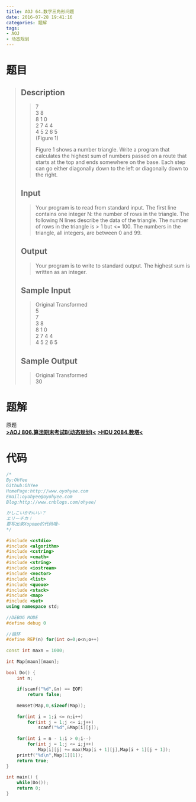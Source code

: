 ```yaml
---
title: AOJ 64.数字三角形问题
date: 2016-07-28 19:41:16
categories: 题解
tags:
- AOJ
- 动态规划
---
```

# 题目
> 
> ## Description  
>>   
>> 7  
>> 3 8  
>> 8 1 0  
>> 2 7 4 4  
>> 4 5 2 6 5  
>> (Figure 1)  
>>   
>> Figure 1 shows a number triangle. Write a program that calculates the highest sum of numbers passed on a route that starts at the top and ends somewhere on the base. Each step can go either diagonally down to the left or diagonally down to the right.   
>>   
>> <!--more-->  
> 
> ## Input  
>> Your program is to read from standard input. The first line contains one integer N: the number of rows in the triangle. The following N lines describe the data of the triangle. The number of rows in the triangle is > 1 but <= 100. The numbers in the triangle, all integers, are between 0 and 99.  
>>   
> 
> ## Output  
>> Your program is to write to standard output. The highest sum is written as an integer.  
>>   
> 
> ## Sample Input  
>> Original    Transformed  
>> 5  
>> 7  
>> 3 8  
>> 8 1 0   
>> 2 7 4 4  
>> 4 5 2 6 5  
>>   
> 
> ## Sample Output  
>> Original    Transformed  
>> 30  

# 题解
原题  
[**>AOJ 806.算法期末考试B(动态规划)<**](/post/AOJ/806.html)
[**>HDU 2084.数塔<**](/post/HDU/2084.html)
 

# 代码
```cpp 数字三角形问题 https://github.com/OhYee/ACM.github.io/blob/master\AOJ\64.数字三角形问题.cpp 代码备份
/*
By:OhYee
Github:OhYee
HomePage:http://www.oyohyee.com
Email:oyohyee@oyohyee.com
Blog:http://www.cnblogs.com/ohyee/
  
かしこいかわいい？
エリーチカ！
要写出来Хорошо的代码哦~
*/
  
#include <cstdio>
#include <algorithm>
#include <cstring>
#include <cmath>
#include <string>
#include <iostream>
#include <vector>
#include <list>
#include <queue>
#include <stack>
#include <map>
#include <set>
using namespace std;
  
//DEBUG MODE
#define debug 0
  
//循环
#define REP(n) for(int o=0;o<n;o++)
  
const int maxn = 1000;
  
int Map[maxn][maxn];
  
bool Do() {
    int n;
      
    if(scanf("%d",&n) == EOF)
        return false;
  
    memset(Map,0,sizeof(Map));
  
    for(int i = 1;i <= n;i++)
        for(int j = 1;j <= i;j++)
            scanf("%d",&Map[i][j]);
  
    for(int i = n - 1;i > 0;i--)
        for(int j = 1;j <= i;j++)
            Map[i][j] += max(Map[i + 1][j],Map[i + 1][j + 1]);
    printf("%d\n",Map[1][1]);
    return true;
}
  
int main() {
    while(Do());
    return 0;
}
```